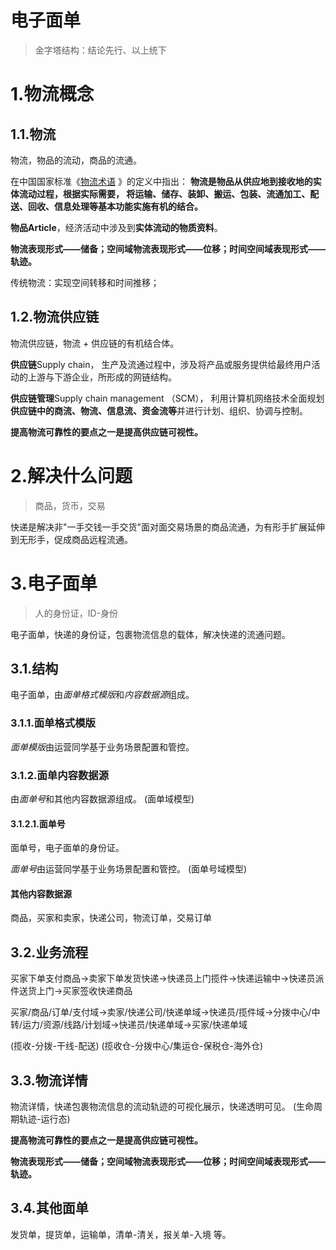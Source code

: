 

电子面单
======
> 金字塔结构：结论先行、以上统下


# 1.物流概念
## 1.1.物流
物流，物品的流动，商品的流通。

在中国国家标准《[物流术语](https://baike.baidu.com/item/物流术语) 》的定义中指出：
**物流是物品从供应地到接收地的实体流动过程，根据实际需要，
将运输、储存、装卸、搬运、包装、流通加工、配送、回收、信息处理等基本功能实施有机的结合。**

**物品Article**，经济活动中涉及到**实体流动的物质资料**。

**物流表现形式——储备；空间域物流表现形式——位移；时间空间域表现形式——轨迹。**

传统物流：实现空间转移和时间推移；

## 1.2.物流供应链
物流供应链，物流 + 供应链的有机结合体。

**供应链**Supply chain， 
生产及流通过程中，涉及将产品或服务提供给最终用户活动的上游与下游企业，所形成的网链结构。

**供应链管理**Supply chain management （SCM），
利用计算机网络技术全面规划**供应链中的商流、物流、信息流、资金流等**并进行计划、组织、协调与控制。

**提高物流可靠性的要点之一是提高供应链可视性。**


# 2.解决什么问题
> 商品，货币，交易

快递是解决非"一手交钱一手交货"面对面交易场景的商品流通，为有形手扩展延伸到无形手，促成商品远程流通。


# 3.电子面单
> 人的身份证，ID-身份

电子面单，快递的身份证，包裹物流信息的载体，解决快递的流通问题。

## 3.1.结构
电子面单，由*面单格式模版*和*内容数据源*组成。

### 3.1.1.面单格式模版
*面单模版*由运营同学基于业务场景配置和管控。

### 3.1.2.面单内容数据源
由*面单号*和其他内容数据源组成。
(面单域模型)

#### 3.1.2.1.面单号
面单号，电子面单的身份证。

*面单号*由运营同学基于业务场景配置和管控。
(面单号域模型)

#### 其他内容数据源
商品，买家和卖家，快递公司，物流订单，交易订单

## 3.2.业务流程
买家下单支付商品->卖家下单发货快递->快递员上门揽件->快递运输中->快递员派件送货上门->买家签收快递商品

买家/商品/订单/支付域->卖家/快递公司/快递单域->快递员/揽件域->分拨中心/中转/运力/资源/线路/计划域->快递员/快递单域->买家/快递单域

(揽收-分拨-干线-配送)
(揽收仓-分拨中心/集运仓-保税仓-海外仓)

## 3.3.物流详情
物流详情，快递包裹物流信息的流动轨迹的可视化展示，快递透明可见。
(生命周期轨迹-运行态)

**提高物流可靠性的要点之一是提高供应链可视性。**

**物流表现形式——储备；空间域物流表现形式——位移；时间空间域表现形式——轨迹。**

## 3.4.其他面单
发货单，提货单，运输单，清单-清关，报关单-入境 等。

